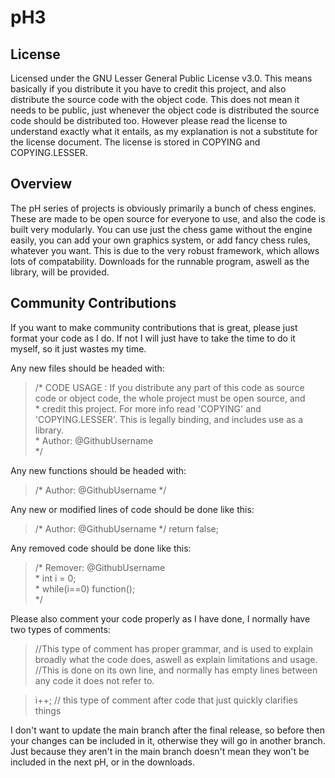 # pH3

## License

Licensed under the GNU Lesser General Public License v3.0.
This means basically if you distribute it you have to credit this project, and also distribute the source code with the object code. This does not mean it needs to be public, just whenever the object code is distributed the source code should be distributed too. However please read the license to understand exactly what it entails, as my explanation is not a substitute for the license document. The license is stored in COPYING and COPYING.LESSER.

## Overview

The pH series of projects is obviously primarily a bunch of chess engines. These are made to be open source for everyone to use, and also the code is built very modularly. You can use just the chess game without the engine easily, you can add your own graphics system, or add fancy chess rules, whatever you want. This is due to the very robust framework, which allows lots of compatability. Downloads for the runnable program, aswell as the library, will be provided.

## Community Contributions

If you want to make community contributions that is great, please just format your code as I do. If not I will just have to take the time to do it myself, so it just wastes my time.

Any new files should be headed with:
> /* CODE USAGE : If you distribute any part of this code as source code or object code, the whole project must be open source, and   
>  \* credit this project. For more info read 'COPYING' and 'COPYING.LESSER'. This is legally binding, and includes use as a library.   
>  \* Author: @GithubUsername   
>  */

Any new functions should be headed with:
> /* Author: @GithubUsername \*/

Any new or modified lines of code should be done like this:
> /* Author: @GithubUsername \*/ return false;

Any removed code should be done like this:
> /* Remover: @GithubUsername   
>  \* int i = 0;   
>  \* while(i==0) function();   
>  \*/

Please also comment your code properly as I have done, I normally have two types of comments:
> //This type of comment has proper grammar, and is used to explain broadly what the code does, aswell as explain limitations and usage.
> //This is done on its own line, and normally has empty lines between any code it does not refer to.   
      
> i++; // this type of comment after code that just quickly clarifies things

I don't want to update the main branch after the final release, so before then your changes can be included in it, otherwise they will go in another branch. Just because they aren't in the main branch doesn't mean they won't be included in the next pH, or in the downloads.
